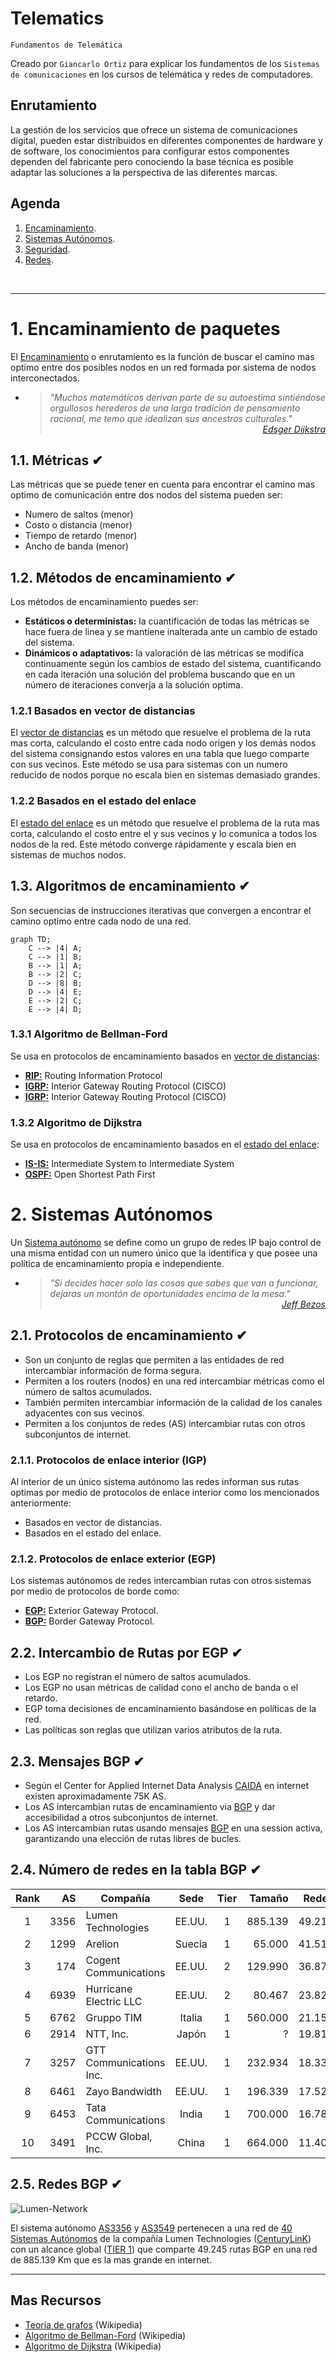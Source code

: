 # Telematics
<p><code>Fundamentos de Telemática</code></p>
<p>Creado por <code>Giancarlo Ortiz</code> para explicar los fundamentos de los <code>Sistemas de comunicaciones</code> en los cursos de telemática y redes de computadores.</p>

## Enrutamiento
La gestión de los servicios que ofrece un sistema de comunicaciones digital, pueden estar distribuidos en diferentes componentes de hardware y de software, los conocimientos para configurar estos componentes dependen del fabricante pero conociendo la base técnica es posible adaptar las soluciones a la perspectiva de las diferentes marcas. 

## Agenda
1. [Encaminamiento](#1-encaminamiento-de-paquetes).
1. [Sistemas Autónomos](#2-sistemas-autónomos).
1. [Seguridad](#3-seguridad).
1. [Redes](#3-redes).

<br>

---
# 1. Encaminamiento de paquetes
El [Encaminamiento][1] o enrutamiento es la función de buscar el camino mas optimo entre dos posibles nodos en un red formada por sistema de nodos interconectados.

[1]:https://es.wikipedia.org/wiki/Encaminamiento

* ><i>"Muchos matemáticos derivan parte de su autoestima sintiéndose orgullosos herederos de una larga tradición de pensamiento racional, me temo que idealizan sus ancestros culturales."</i><br>
<cite style="display:block; text-align: right">[Edsger Dijkstra](https://es.wikipedia.org/wiki/Edsger_Dijkstra)</cite>

## 1.1. Métricas ✔
Las métricas que se puede tener en cuenta para encontrar el camino mas optimo de comunicación entre dos nodos del sistema pueden ser:
* Numero de saltos (menor)
* Costo o distancia (menor)
* Tiempo de retardo (menor)
* Ancho de banda (menor)

## 1.2. Métodos de encaminamiento ✔
Los métodos de encaminamiento puedes ser:
* __Estáticos o deterministas:__ la cuantificación de todas las métricas se hace fuera de linea y se mantiene inalterada ante un cambio de estado del sistema.
* __Dinámicos o adaptativos:__ la valoración de las métricas se modifica continuamente según los cambios de estado del sistema, cuantificando en cada iteración una solución del problema buscando que en un número de iteraciones converja a la solución optima.

### 1.2.1 Basados en vector de distancias
El [vector de distancias][121] es un método que resuelve el problema de la ruta mas corta, calculando el costo entre cada nodo origen y los demás nodos del sistema consignando estos valores en una tabla que luego comparte con sus vecinos. Este método se usa para sistemas con un numero reducido de nodos porque no escala bien en sistemas demasiado grandes.

[121]:https://es.wikipedia.org/wiki/Vector_de_distancias

### 1.2.2 Basados en el estado del enlace
El [estado del enlace][122] es un método que resuelve el problema de la ruta mas corta, calculando el costo entre el y sus vecinos y lo comunica a todos los nodos de la red. Este método converge rápidamente y escala bien en sistemas de muchos nodos.

[122]:https://es.wikipedia.org/wiki/Estado_de_enlace

## 1.3. Algoritmos de encaminamiento ✔
Son secuencias de instrucciones iterativas que convergen a encontrar el camino optimo entre cada nodo de una red.

```mermaid
graph TD;
    C --> |4| A;
    C --> |1| B;  
    B --> |1| A;
    B --> |2| C;
    D --> |8| B;
    D --> |4| E;
    E --> |2| C;
    E --> |4| D;
```

### 1.3.1 Algoritmo de Bellman-Ford
Se usa en protocolos de encaminamiento basados en [vector de distancias][121]:

* [__RIP:__][131_1] Routing Information Protocol
* [__IGRP:__][131_2] Interior Gateway Routing Protocol (CISCO)
* [__IGRP:__][131_3] Interior Gateway Routing Protocol (CISCO)

[131_1]:https://es.wikipedia.org/wiki/Routing_Information_Protocol
[131_2]:https://es.wikipedia.org/wiki/Interior_Gateway_Routing_Protocol
[131_3]:https://es.wikipedia.org/wiki/Enhanced_Interior_Gateway_Routing_Protocol

### 1.3.2 Algoritmo de Dijkstra
Se usa en protocolos de encaminamiento basados en el [estado del enlace][122]:

* [__IS-IS:__][132_1] Intermediate System to Intermediate System
* [__OSPF:__][132_2] Open Shortest Path First

[132_1]:https://es.wikipedia.org/wiki/IS-IS
[132_2]:https://es.wikipedia.org/wiki/Open_Shortest_Path_First

# 2. Sistemas Autónomos
Un [Sistema autónomo][2] se define como un grupo de redes IP bajo control de una misma entidad con un numero único que la identifica y que posee una política de encaminamiento propia e independiente.

[2]:https://es.wikipedia.org/wiki/Sistema_aut%C3%B3nomo

* ><i>"Si decides hacer solo las cosas que sabes que van a funcionar, dejaras un montón de oportunidades encima de la mesa."</i><br>
<cite style="display:block; text-align: right">[Jeff Bezos](https://es.wikipedia.org/wiki/Jeff_Bezos)</cite>

## 2.1. Protocolos de encaminamiento ✔
* Son un conjunto de reglas que permiten a las entidades de red intercambiar información de forma segura.
* Permiten a los routers (nodos) en una red intercambiar métricas como el número de saltos acumulados.
* También permiten intercambiar información de la calidad de los canales adyacentes con sus vecinos.
* Permiten a los conjuntos de redes (AS) intercambiar rutas con otros subconjuntos de internet. 

### 2.1.1. Protocolos de enlace interior (IGP)
Al interior de un único sistema autónomo las redes informan sus rutas optimas por medio de protocolos de enlace interior como los mencionados anteriormente:

* Basados en vector de distancias.
* Basados en el estado del enlace.

### 2.1.2. Protocolos de enlace exterior (EGP)
Los sistemas autónomos de redes intercambian rutas con otros sistemas por medio de protocolos de borde como:

* [__EGP:__][212_1] Exterior Gateway Protocol.
* [__BGP:__][212_2] Border Gateway Protocol.

[212_1]:https://es.wikipedia.org/wiki/Exterior_Gateway_Protocol
[212_2]:https://es.wikipedia.org/wiki/Border_Gateway_Protocol

## 2.2. Intercambio de Rutas por EGP ✔
* Los EGP no registran el número de saltos acumulados.
* Los EGP no usan métricas de calidad cono el ancho de banda o el retardo.
* EGP toma decisiones de encaminamiento basándose en políticas de la red. 
* Las políticas son reglas que utilizan varios atributos de la ruta.

## 2.3. Mensajes BGP ✔
* Según el Center for Applied Internet Data Analysis [CAIDA][23_1] en internet existen aproximadamente 75K AS.
* Los AS intercambian rutas de encaminamiento via [BGP][212_2] y dar accesibilidad a otros subconjuntos de internet.
* Los AS intercambian rutas usando mensajes [BGP][212_2] en una session activa, garantizando una elección de rutas libres de bucles.

[23_1]:https://asrank.caida.org/

## 2.4. Número de redes en la tabla BGP ✔
| Rank | AS | Compañía | Sede| Tier | Tamaño| Redes |
|:--:|--:|--|:--:|:--:|--:|--:|
|1| 3356|Lumen Technologies|EE.UU.|1|885.139|49.212|
|2| 1299|Arelion|Suecia|1|65.000|41.512|
|3|  174|Cogent Communications|EE.UU.|2|129.990|36.870|
|4| 6939|Hurricane Electric LLC|EE.UU.|2|80.467|23.822|
|5| 6762|Gruppo TIM|Italia|1|560.000|21.151|
|6| 2914|NTT, Inc.|Japón|1|?|19.815|
|7| 3257|GTT Communications Inc.|EE.UU.|1|232.934|18.336|
|8| 6461|Zayo Bandwidth|EE.UU.|1|196.339|17.522|
|9| 6453|Tata Communications|India|1|700.000|16.785|
|10|3491|PCCW Global, Inc.|China|1|664.000|11.409|


## 2.5. Redes BGP ✔

![Lumen-Network](../img/lumen.jpg)

El sistema autónomo [AS3356][25_1] y [AS3549][25_2] pertenecen a una red de [40 Sistemas Autónomos][25_3] de la compañía Lumen Technologies ([CenturyLinK][25_4]) con un alcance global ([TIER 1][25_5]) que comparte 49.245 rutas BGP en una red de 885.139 Km que es la mas grande en internet.

[25_1]:https://asrank.caida.org/asns/3356
[25_2]:https://asrank.caida.org/asns/3549
[25_3]:https://asrank.caida.org/orgs/589f9199b0
[25_4]:https://es.wikipedia.org/wiki/Lumen_Technologies
[25_5]:https://es.wikipedia.org/wiki/Red_tier_1


---
## Mas Recursos
- [Teoría de grafos](https://es.wikipedia.org/wiki/Teor%C3%ADa_de_grafos) (Wikipedia)
- [Algoritmo de Bellman-Ford](https://es.wikipedia.org/wiki/Algoritmo_de_Bellman-Ford) (Wikipedia)
- [Algoritmo de Dijkstra](https://es.wikipedia.org/wiki/Algoritmo_de_Dijkstra) (Wikipedia)
